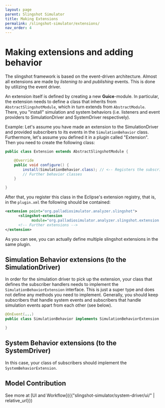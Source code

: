 ```yaml
---
layout: page
parent: Slingshot Simulator
title: Making Extensions
permalink: /slingshot-simulator/extensions/
nav_order: 4
---
```

# Making extensions and adding behavior
The slingshot framework is based on the event-driven architecture. Almost all extensions are made by *listening to* and *publishing* events. This is done by utilizing the event driver.

An extension itself is defined by creating a new **Guice**-module. In particular, the extension needs to define a class that inherits from `AbstractSlingshotModule`, which in turn extends from `AbstractModule`. There, you "install" simulation and system behaviors (i.e. listeners and event providers to SimulationDriver and SystemDriver respectively).

Example: Let's assume you have made an extension to the SimulationDriver and provided subscribers to its events in the `SimulationBehavior` class. Furthermore, let's assume you defined it in a plugin called "Extension". Then you need to create the following class:

```java
public class Extension extends AbstractSlingshotModule {

    @Override
    public void configure() {
        install(SimulationBehavior.class); // <-- Registers the subscribers here
        // Further behavior classes
    }

}
```

After that, you register this class in the Eclipse's extension registry, that is, in the `plugin.xml` the following should be contained:

```xml
<extension point="org.palladiosimulator.analyzer.slingshot">
      <slingshot-extension
            module="org.palladiosimulator.analyzer.slingshot.extension.Extension"></slingshot-extension>
      <!-- Further extensions -->
</extension>
```

As you can see, you can actually define multiple slingshot extensions in the same plugin.

## Simulation Behavior extensions (to the SimulationDriver)
In order for the simulation driver to pick up the extension, your class that defines the subscriber handlers needs to implement the `SimulationBehaviorExtension` interface. This is just a super type and does not define any methods you need to implement. Generally, you should keep subscribers that handle system events and subscribers that handle simulation events apart from each other (see below).

```java
@OnEvent(...)
public class SimulationBehavior implements SimulationBehaviorExtension {

}
```

## System Behavior extensions (to the SystemDriver)
In this case, your class of subscribers should implement the `SystemBehaviorExtension`.

## Model Contribution
See more at [UI and Workflow]({{"slingshot-simulator/system-driver/ui/" | relative_url}})